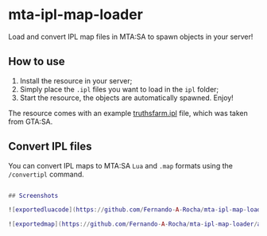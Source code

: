 # mta-ipl-map-loader

Load and convert IPL map files in MTA:SA to spawn objects in your server!

## How to use

1. Install the resource in your server;
2. Simply place the `.ipl` files you want to load in the `ipl` folder;
3. Start the resource, the objects are automatically spawned. Enjoy!

The resource comes with an example [truthsfarm.ipl](/ipl/truthsfarm.ipl) file, which was taken from GTA:SA.

## Convert IPL files

You can convert IPL maps to MTA:SA `Lua` and `.map` formats using the `/convertipl` command.

```lua

## Screenshots

![exportedluacode](https://github.com/Fernando-A-Rocha/mta-ipl-map-loader/assets/34967844/5454391b-616c-4495-a75d-8f3aedda5643)

![exportedmap](https://github.com/Fernando-A-Rocha/mta-ipl-map-loader/assets/34967844/ef7a529a-6821-42f6-b6c7-92ae460bcf4e)
